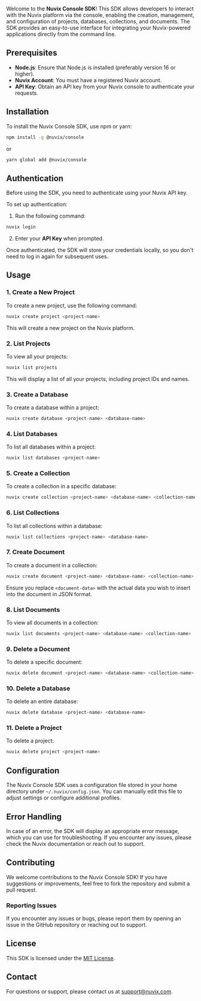 Welcome to the **Nuvix Console SDK**! This SDK allows developers to interact with the Nuvix platform via the console, enabling the creation, management, and configuration of projects, databases, collections, and documents. The SDK provides an easy-to-use interface for integrating your Nuvix-powered applications directly from the command line.

## Prerequisites

- **Node.js**: Ensure that Node.js is installed (preferably version 16 or higher).
- **Nuvix Account**: You must have a registered Nuvix account.
- **API Key**: Obtain an API key from your Nuvix console to authenticate your requests.

## Installation

To install the Nuvix Console SDK, use npm or yarn:

```bash
npm install -g @nuvix/console
```

or

```bash
yarn global add @nuvix/console
```

## Authentication

Before using the SDK, you need to authenticate using your Nuvix API key.

To set up authentication:

1. Run the following command:

```bash
nuvix login
```

2. Enter your **API Key** when prompted.

Once authenticated, the SDK will store your credentials locally, so you don't need to log in again for subsequent uses.

## Usage

### 1. **Create a New Project**

To create a new project, use the following command:

```bash
nuvix create project <project-name>
```

This will create a new project on the Nuvix platform.

### 2. **List Projects**

To view all your projects:

```bash
nuvix list projects
```

This will display a list of all your projects, including project IDs and names.

### 3. **Create a Database**

To create a database within a project:

```bash
nuvix create database <project-name> <database-name>
```

### 4. **List Databases**

To list all databases within a project:

```bash
nuvix list databases <project-name>
```

### 5. **Create a Collection**

To create a collection in a specific database:

```bash
nuvix create collection <project-name> <database-name> <collection-name>
```

### 6. **List Collections**

To list all collections within a database:

```bash
nuvix list collections <project-name> <database-name>
```

### 7. **Create Document**

To create a document in a collection:

```bash
nuvix create document <project-name> <database-name> <collection-name> --data "<document-data>"
```

Ensure you replace `<document-data>` with the actual data you wish to insert into the document in JSON format.

### 8. **List Documents**

To view all documents in a collection:

```bash
nuvix list documents <project-name> <database-name> <collection-name>
```

### 9. **Delete a Document**

To delete a specific document:

```bash
nuvix delete document <project-name> <database-name> <collection-name> <document-id>
```

### 10. **Delete a Database**

To delete an entire database:

```bash
nuvix delete database <project-name> <database-name>
```

### 11. **Delete a Project**

To delete a project:

```bash
nuvix delete project <project-name>
```

## Configuration

The Nuvix Console SDK uses a configuration file stored in your home directory under `~/.nuvix/config.json`. You can manually edit this file to adjust settings or configure additional profiles.

## Error Handling

In case of an error, the SDK will display an appropriate error message, which you can use for troubleshooting. If you encounter any issues, please check the Nuvix documentation or reach out to support.

## Contributing

We welcome contributions to the Nuvix Console SDK! If you have suggestions or improvements, feel free to fork the repository and submit a pull request.

### Reporting Issues

If you encounter any issues or bugs, please report them by opening an issue in the GitHub repository or reaching out to support.

## License

This SDK is licensed under the [MIT License](LICENSE).

## Contact

For questions or support, please contact us at support@nuvix.com.
